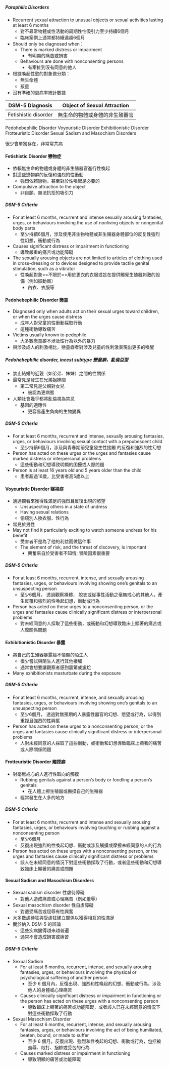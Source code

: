 ##### Paraphilic Disorders
- Recurrent sexual attraction to unusual objects or sexual activities lasting at least 6 months
	- 對不尋常物體或性活動的周期性性吸引力至少持續6個月
	- 臨床案例上通常都持續遠超6個月
- Should only be diagnosed when：
	- There is marked distress or impairment
		- 有明顯的痛苦或損害
	- Behaviours are done with nonconsenting persons
		- 有牽扯到沒有同意的他人
- 根據喚起性慾的對象做分類：
	- 無生命體
	- 孩童
- 沒有準確的患病率統計數據

DSM-5 Diagnosis | Object of Sexual Attraction
--|--
Fetishistic disorder | 無生命的物體或身體的非生殖器官
Pedohebephilic Disorder
Voyeuristic Disorder
Exhibitionistic Disorder
Frotteuristic Disorder 
Sexual Sadism and Masochism Disorders 


很少會單獨存在，非常常共病

#### Fetishistic Disorder 戀物症
- 依賴無生命的物體或身體的非生殖器官進行性喚起
- 對這些戀物癖的反復和強烈的性衝動
	- 強烈依賴戀物，甚至對於性喚起是必要的
- Compulsive attraction to the object
	- 非自願、無法抗拒的吸引力

##### DSM-5 Criteria
- For at least 6 months, recurrent and intense sexually arousing fantasies, urges, or behaviours involving the use of nonliving objects or nongenital body parts
	- 至少持續6個月，涉及使用非生物物體或非生殖器身體部位的反复性強烈性幻想，衝動或行為
- Causes significant distress or impairment in functioning
	- 導致嚴重的痛苦或功能障礙
- The sexually arousing objects are not limited to articles of clothing used in cross-dressing or to devices designed to provide tactile genital stimulation, such as a vibrator
	- 性喚起對象==不限於==用於更衣的衣服或旨在提供觸覺生殖器刺激的設備（例如振動器）
		- 內衣、衣服等
#### Pedohebephilic Disorder 戀童
- Diagnosed only when adults act on their sexual urges toward children, or when the urges cause distress
	- 成年人對兒童的性衝動採取行動
	- 這種衝動導致痛苦
- Victims usually known to pedophile
	- 大多數戀童癖不涉及性行為以外的暴力
- 與涉及成人的刺激相比，戀童癖者對涉及兒童的性刺激表現出更多的喚醒
##### Pedohebephilic disorder, incest subtype 戀童癖，亂倫亞型
- 禁止結婚的近親（如弟弟、妹妹）之間的性關係
- 最常見是發生在兄弟姐妹間
	- 第二常見是父親對女兒
		- 被認為更病態
- 人類社會幾乎都將亂倫視為禁忌
	- 基因的適應性
		- 更容易產生負向的生物變異

##### DSM-5 Criteria
- For at least 6 months, recurrent and intense, sexually arousing fantasies, urges, or behaviours involving sexual contact with a prepubescent child
	- 至少持續6個月，涉及與青春期前兒童發生性接觸 的反復和強烈的性幻想
- Person has acted on these urges or the urges and fantasies cause marked distress or interpersonal problems
	- 這些衝動和幻想導致明顯的困擾或人際問題
- Person is at least 16 years old and 5 years older than the child
	- 患者超過16歲，比受害者高5歲以上

#### Voyeuristic Disorder 窺視症
- 通過觀看來獲得性滿足的強烈且反復出現的慾望
	- Unsuspecting others in a state of undress
	- Having sexual relations
	- 偷窺別人換衣服、性行為
- 常見於男性
- May not find it particularly exciting to watch someone undress for his benefit
	- 受害者不是為了他的利益而做這件事
	- The element of risk, and the threat of discovery, is important
		- 興奮來自於受害者不知情; 冒險因素很重要

##### DSM-5 Criteria
- For at least 6 months, recurrent, intense, and sexually arousing fantasies, urges, or behaviours involving showing one’s genitals to an unsuspecting person
	- 至少6個月， 透過觀察裸體， 脫衣或從事性活動之毫無戒心的其他人，產生反覆和強烈的性喚起幻想，衝動或行為
- Person has acted on these urges to a nonconsenting person, or the urges and fantasies cause clinically significant distress or interpersonal problems
	- 對未經同意的人採取了這些衝動，或衝動和幻想導致臨床上顯著的痛苦或人際關係問題
	
#### Exhibitionistic Disorder 暴露
- 將自己的生殖器暴露給不情願的陌生人
	- 很少嘗試與陌生人進行其他接觸
	- 通常會想要讓觀察者感到震驚或尷尬
- Many exhibitionists masturbate during the exposure
##### DSM-5 Criteria
- For at least 6 months, recurrent, intense, and sexually arousing fantasies, urges, or behaviours involving showing one’s genitals to an unsuspecting person
	- 至少6個月， 透過對無預期的人暴露性器官的幻想、慾望或行為，以得到重複且強烈的性興奮
- Person has acted on these urges to a nonconsenting person, or the urges and fantasies cause clinically significant distress or interpersonal problems
	- 人對未經同意的人採取了這些衝動，或衝動和幻想導致臨床上顯著的痛苦或人際關係問題

#### Frotteuristic Disorder 觸摸癖
- 對毫無戒心的人進行性取向的觸摸
	- Rubbing genitals against a person’s body or fondling a person’s genitals
		- 在人體上擦生殖器或撫摸自己的生殖器
	- 經常發生在人多的地方
##### DSM-5 Criteria
- For at least 6 months, recurrent and intense and sexually arousing fantasies, urges, or behaviours involving touching or rubbing against a nonconsenting person
	- 至少6個月
	- 反復出現強烈的性喚起幻想、衝動或涉及觸摸或摩擦未經同意的人的行為
- Person has acted on these urges with a nonconsenting person, or the urges and fantasies cause clinically significant distress or problems
	- 該人在未經同意的情況下對這些衝動採取了行動，或者這些衝動和幻想導致臨床上顯著的痛苦或問題
#### Sexual Sadism and Masochism Disorders
- Sexual sadism disorder 性虐待障礙
	- 對他人造成痛苦或心理痛苦（例如羞辱）
- Sexual masochism disorder 性自虐障礙
	- 對遭受痛苦或屈辱有性興奮
- 大多數虐待狂與受虐狂建立關係以獲得相互的性滿足
- 關於納入 DSM-5 的辯論
	- 這些疾病變得越來越普遍
	- 通常不會造成損害或痛苦
##### DSM-5 Criteria
- Sexual Sadism
	- For at least 6 months, recurrent, intense, and sexually arousing fantasies, urges, or behaviours involving the physical or psychological suffering of another person
		- 至少 6 個月內，反復出現、強烈和性喚起的幻想、衝動或行為，涉及他人的身體或心理痛苦
	- Causes clinically significant distress or impairment in functioning or the person has acted on these urges with a nonconsenting person
		- 導致臨床上顯著的痛苦或功能障礙，或者該人已在未經同意的情況下對這些衝動採取了行動
- Sexual Masochism Disorder
	- For at least 6 months, recurrent, intense, and sexually arousing fantasies, urges, or behaviours involving the act of being humiliated, beaten, bound, or made to suffer
		- 至少 6 個月，反復出現、強烈和性喚起的幻想、衝動或行為，包括被羞辱、毆打、捆綁或受苦的行為
	- Causes marked distress or impairment in functioning
		- 導致明顯的痛苦或功能障礙